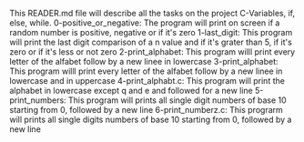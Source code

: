 This READER.md file will describe all the tasks on the project C-Variables, if, else, while.
0-positive_or_negative: The program will print on screen if a random number is positive, negative or if it's zero 
1-last_digit: This program will print the last digit comparison of a n value and if it's grater than 5, if it's zero or if it's less or not zero
2-print_alphabet: This program willl print every letter of the alfabet follow by a new linee in lowercase
3-print_alphabet: This program willl print every letter of the alfabet follow by a new linee in lowercase and in uppercase
4-print_alphabt.c: This program will print the alphabet in lowercase except q and e and followed for a new line
5-print_numbers: This program will prints all single digit numbers of base 10 starting from 0, followed by a new line
6-print_numberz.c: This prograrm will prints all single digits numbers of base 10 starting from 0, followed by a new line
